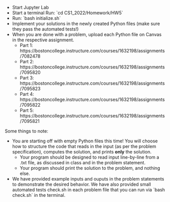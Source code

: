 <ul>
<li> Start Jupyter Lab
<li> Start a terminal
Run: `cd CS1_2022/Homework/HW5`
<li> Run: `bash initialize.sh`
<li> Implement your solutions in the newly created Python files (make sure they pass the automated tests!)
<li> When you are done with a problem, upload each Python file on Canvas in the respective assignment.
  <ul>
  <li> Part 1: https://bostoncollege.instructure.com/courses/1632198/assignments/7082478 
  <li> Part 2: https://bostoncollege.instructure.com/courses/1632198/assignments/7095820
  <li> Part 3: https://bostoncollege.instructure.com/courses/1632198/assignments/7095823
  <li> Part 4: https://bostoncollege.instructure.com/courses/1632198/assignments/7095822
  <li> Part 5: https://bostoncollege.instructure.com/courses/1632198/assignments/7095821
  </ul>
</ul>

Some things to note:<br>

<ul>
<li> You are starting off with empty Python files this time! You will choose how to structure the code that reads in the input (as per the problem specification), computes the solution, and prints <b>only</b> the solution.
  <ul>
  <li> Your program should be designed to read input line-by-line from a .txt file, as discussed in class and in the problem statement. 
  <li> Your program should print the solution to the problem, and nothing else.
  </ul>
<li> We have provided example inputs and ouputs in the problem statements to demonstrate the desired behavior. We have also provided small automated tests check.sh in each problem file that you can run via `bash check.sh` in the terminal.
</ul>
